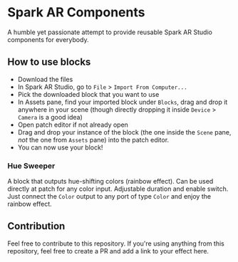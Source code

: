 # Spark AR Components
A humble yet passionate attempt to provide reusable Spark AR Studio components for everybody.

## How to use blocks
 - Download the files
 - In Spark AR Studio, go to `File` > `Import From Computer...`
 - Pick the downloaded block that you want to use
 - In Assets pane, find your imported block under `Blocks`, drag and drop it anywhere in your scene (though directly dropping it inside `Device` > `Camera` is a good idea)
 - Open patch editor if not already open
 - Drag and drop your instance of the block (the one inside the `Scene` pane, *not* the one from `Assets` pane) into the patch editor.
 - You can now use your block!

### Hue Sweeper
A block that outputs hue-shifting colors (rainbow effect). Can be used directly at patch for any color input. Adjustable duration and enable switch. Just connect the `Color` output to any port of type `Color` and enjoy the rainbow effect.

## Contribution
Feel free to contribute to this repository. If you're using anything from this repository, feel free to create a PR and add a link to your effect here.
